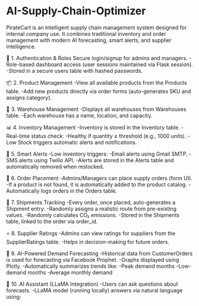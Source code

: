 # AI-Supply-Chain-Optimizer
PirateCart is an intelligent supply chain management system designed for internal company use. It combines traditional inventory and order management with modern AI forecasting, smart alerts, and supplier intelligence.

🔐 1. Authentication & Roles
Secure login/signup for admins and managers.
   -Role-based dashboard access (user sessions maintained via Flask session).
   -Stored in a secure users table with hashed passwords.

📦 2. Product Management
   -View all available products from the Products table.
   -Add new products directly via order forms (auto-generates SKU and assigns category).

🏢 3. Warehouse Management
   -Displays all warehouses from Warehouses table.
   -Each warehouse has a name, location, and capacity.

📊 4. Inventory Management
   -Inventory is stored in the Inventory table.
   -Real-time status check:
   -Healthy if quantity ≥ threshold (e.g., 1000 units).
   -Low Stock triggers automatic alerts and notifications.

🚨 5. Smart Alerts
   -Low inventory triggers:
   -Email alerts using Gmail SMTP.
   -SMS alerts using Twilio API.
   -Alerts are stored in the Alerts table and automatically removed when restocked.

🧾 6. Order Placement
   -Admins/Managers can place supply orders (form UI).
   -If a product is not found, it is automatically added to the product catalog.
   -Automatically logs orders in the Orders table.

🚚 7. Shipments Tracking
   -Every order, once placed, auto-generates a Shipment entry:
   -Randomly assigns a realistic route from pre-existing values.
   -Randomly calculates CO₂ emissions.
   -Stored in the Shipments table, linked to the order via order_id.

⭐ 8. Supplier Ratings
   -Admins can view ratings for suppliers from the SupplierRatings table.
   -Helps in decision-making for future orders.

🧮 9. AI-Powered Demand Forecasting
   -Historical data from CustomerOrders is used for forecasting via Facebook Prophet.
   -Graphs displayed using Plotly.
   -Automatically summarizes trends like:
   -Peak demand months
   -Low-demand months
   -Average monthly demand

💬 10. AI Assistant (LLaMA Integration)
   -Users can ask questions about forecasts.
   -LLaMA model (running locally) answers via natural language using:

